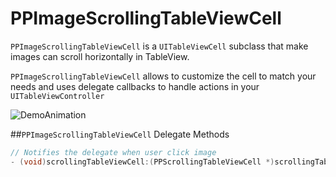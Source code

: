 PPImageScrollingTableViewCell
=============================
`PPImageScrollingTableViewCell` is a `UITableViewCell` subclass that make images can scroll 
horizontally in TableView.

`PPImageScrollingTableViewCell` allows to customize the cell to match your needs and uses delegate callbacks to handle actions in your `UITableViewController`

![DemoAnimation](https://raw.github.com/popochess/PPImageScrollingTableViewCell/master/PPImageScrollingTableViewControllerDemo/DemoAnimation.gif)

##`PPImageScrollingTableViewCell` Delegate Methods
```Objective-C
// Notifies the delegate when user click image
- (void)scrollingTableViewCell:(PPScrollingTableViewCell *)scrollingTableViewCell didSelectImageAtIndexPath:(NSIndexPath*)indexPathOfImage atCategoryRowIndex:(NSInteger)categoryRowIndex;
```
